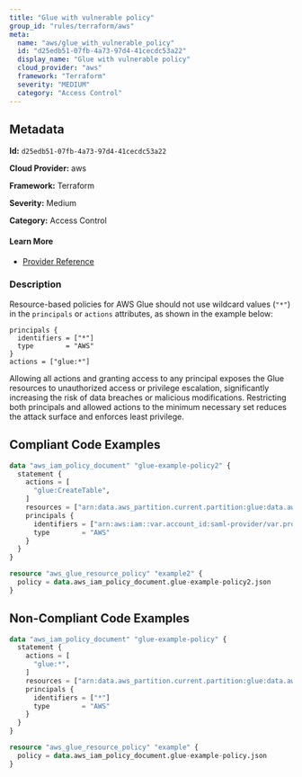 ```yaml
---
title: "Glue with vulnerable policy"
group_id: "rules/terraform/aws"
meta:
  name: "aws/glue_with_vulnerable_policy"
  id: "d25edb51-07fb-4a73-97d4-41cecdc53a22"
  display_name: "Glue with vulnerable policy"
  cloud_provider: "aws"
  framework: "Terraform"
  severity: "MEDIUM"
  category: "Access Control"
---
```

## Metadata

**Id:** `d25edb51-07fb-4a73-97d4-41cecdc53a22`

**Cloud Provider:** aws

**Framework:** Terraform

**Severity:** Medium

**Category:** Access Control

#### Learn More

 - [Provider Reference](https://registry.terraform.io/providers/hashicorp/aws/latest/docs/resources/glue_resource_policy#policy)

### Description

 Resource-based policies for AWS Glue should not use wildcard values (`"*"`) in the `principals` or `actions` attributes, as shown in the example below:

```
principals {
  identifiers = ["*"]
  type        = "AWS"
}
actions = ["glue:*"]
```

Allowing all actions and granting access to any principal exposes the Glue resources to unauthorized access or privilege escalation, significantly increasing the risk of data breaches or malicious modifications. Restricting both principals and allowed actions to the minimum necessary set reduces the attack surface and enforces least privilege.


## Compliant Code Examples
```tf
data "aws_iam_policy_document" "glue-example-policy2" {
  statement {
    actions = [
      "glue:CreateTable",
    ]
    resources = ["arn:data.aws_partition.current.partition:glue:data.aws_region.current.name:data.aws_caller_identity.current.account_id:*"]
    principals {
      identifiers = ["arn:aws:iam::var.account_id:saml-provider/var.provider_name"]
      type        = "AWS"
    }
  }
}

resource "aws_glue_resource_policy" "example2" {
  policy = data.aws_iam_policy_document.glue-example-policy2.json
}

```
## Non-Compliant Code Examples
```tf
data "aws_iam_policy_document" "glue-example-policy" {
  statement {
    actions = [
      "glue:*",
    ]
    resources = ["arn:data.aws_partition.current.partition:glue:data.aws_region.current.name:data.aws_caller_identity.current.account_id:*"]
    principals {
      identifiers = ["*"]
      type        = "AWS"
    }
  }
}

resource "aws_glue_resource_policy" "example" {
  policy = data.aws_iam_policy_document.glue-example-policy.json
}

```